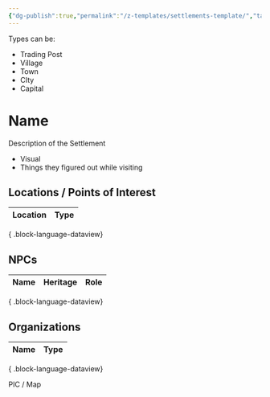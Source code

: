 ```yaml
---
{"dg-publish":true,"permalink":"/z-templates/settlements-template/","tags":["Settlement"]}
---
```


Types can be:
- Trading Post
- Village
- Town
- CIty
- Capital
# Name
 Description of the Settlement
- Visual
- Things they figured out while visiting

## Locations / Points of Interest
| Location | Type |
| -------- | ---- |

{ .block-language-dataview}

## NPCs
| Name | Heritage | Role |
| ---- | -------- | ---- |

{ .block-language-dataview}

## Organizations
| Name | Type |
| ---- | ---- |

{ .block-language-dataview}


PIC / Map